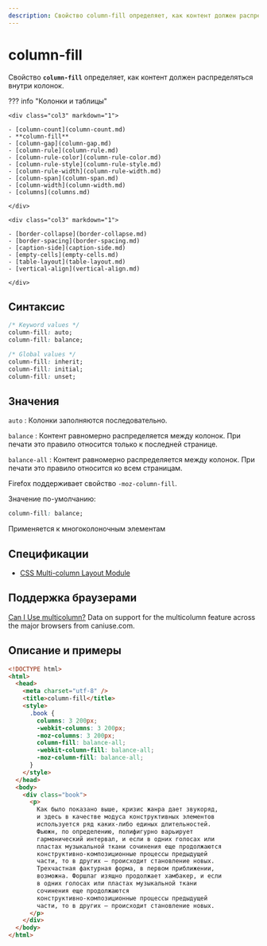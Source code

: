 ```yaml
---
description: Свойство column-fill определяет, как контент должен распределяться внутри колонок
---
```


# column-fill

Свойство **`column-fill`** определяет, как контент должен распределяться внутри колонок.

??? info "Колонки и таблицы"

    <div class="col3" markdown="1">

    - [column-count](column-count.md)
    - **column-fill**
    - [column-gap](column-gap.md)
    - [column-rule](column-rule.md)
    - [column-rule-color](column-rule-color.md)
    - [column-rule-style](column-rule-style.md)
    - [column-rule-width](column-rule-width.md)
    - [column-span](column-span.md)
    - [column-width](column-width.md)
    - [columns](columns.md)

    </div>

    <div class="col3" markdown="1">

    - [border-collapse](border-collapse.md)
    - [border-spacing](border-spacing.md)
    - [caption-side](caption-side.md)
    - [empty-cells](empty-cells.md)
    - [table-layout](table-layout.md)
    - [vertical-align](vertical-align.md)

    </div>

## Синтаксис

```css
/* Keyword values */
column-fill: auto;
column-fill: balance;

/* Global values */
column-fill: inherit;
column-fill: initial;
column-fill: unset;
```

## Значения

`auto`
: Колонки заполняются последовательно.

`balance`
: Контент равномерно распределяется между колонок. При печати это правило относится только к последней странице.

`balance-all`
: Контент равномерно распределяется между колонок. При печати это правило относится ко всем страницам.

Firefox поддерживает свойство `-moz-column-fill`.

Значение по-умолчанию:

```css
column-fill: balance;
```

Применяется к многоколоночным элементам

## Спецификации

- [CSS Multi-column Layout Module](http://dev.w3.org/csswg/css-multicol-1/#cf)

## Поддержка браузерами

<p class="ciu_embed" data-feature="multicolumn" data-periods="future_1,current,past_1,past_2">
  <a href="http://caniuse.com/#feat=multicolumn">Can I Use multicolumn?</a> Data on support for the multicolumn feature across the major browsers from caniuse.com.
</p>

## Описание и примеры

```html
<!DOCTYPE html>
<html>
  <head>
    <meta charset="utf-8" />
    <title>column-fill</title>
    <style>
      .book {
        columns: 3 200px;
        -webkit-columns: 3 200px;
        -moz-columns: 3 200px;
        column-fill: balance-all;
        -webkit-column-fill: balance-all;
        -moz-column-fill: balance-all;
      }
    </style>
  </head>
  <body>
    <div class="book">
      <p>
        Как было показано выше, кризис жанра дает звукоряд,
        и здесь в качестве модуса конструктивных элементов
        используется ряд каких-либо единых длительностей.
        Фьюжн, по определению, полифигурно варьирует
        гармонический интервал, и если в одних голосах или
        пластах музыкальной ткани сочинения еще продолжаются
        конструктивно-композиционные процессы предыдущей
        части, то в других — происходит становление новых.
        Трехчастная фактурная форма, в первом приближении,
        возможна. Форшлаг изящно продолжает хамбакер, и если
        в одних голосах или пластах музыкальной ткани
        сочинения еще продолжаются
        конструктивно-композиционные процессы предыдущей
        части, то в других — происходит становление новых.
      </p>
    </div>
  </body>
</html>
```
